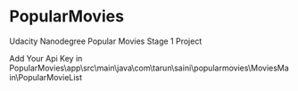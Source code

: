 # PopularMovies
Udacity Nanodegree Popular Movies Stage 1 Project

Add Your Api Key in PopularMovies\app\src\main\java\com\tarun\saini\popularmovies\MoviesMain\PopularMovieList
